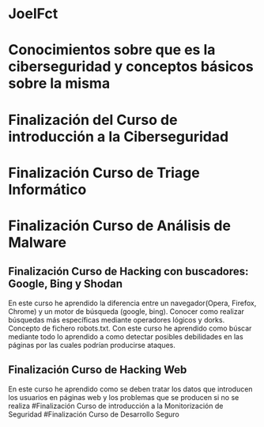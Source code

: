 # JoelFct
# Conocimientos sobre que es la ciberseguridad y conceptos básicos sobre la misma
# Finalización del Curso de introducción a la Ciberseguridad
# Finalización Curso de Triage Informático
# Finalización Curso de Análisis de Malware
## Finalización Curso de Hacking con buscadores: Google, Bing y Shodan
En este curso he aprendido la diferencia entre un navegador(Opera, Firefox, Chrome) y un motor de búsqueda (google, bing). Conocer como realizar búsquedas más específicas mediante operadores lógicos y dorks. Concepto de fichero robots.txt. Con este curso he aprendido como búscar mediante todo lo aprendido a como detectar posibles debilidades en las páginas por las cuales podrían producirse ataques.
## Finalización Curso de Hacking Web
En este curso he aprendido como se deben tratar los datos que introducen los usuarios en páginas web y los problemas que se producen si no se realiza
#Finalización Curso de introducción a la Monitorización de Seguridad
#Finalización Curso de Desarrollo Seguro
